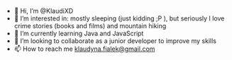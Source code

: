 - 👋 Hi, I’m @KlaudiXD
- 👀 I’m interested in: mostly sleeping (just kidding ;P ), but seriously I love crime stories (books and films) and 
mountain hiking
- 🌱 I’m currently learning Java and JavaScript
- 💞️ I’m looking to collaborate as a junior developer to improve my skills
- 📫 How to reach me klaudyna.fialek@gmail.com

<!---
KlaudiXD/KlaudiXD is a ✨ special ✨ repository because its `README.md` (this file) appears on your GitHub profile.
You can click the Preview link to take a look at your changes.
--->
